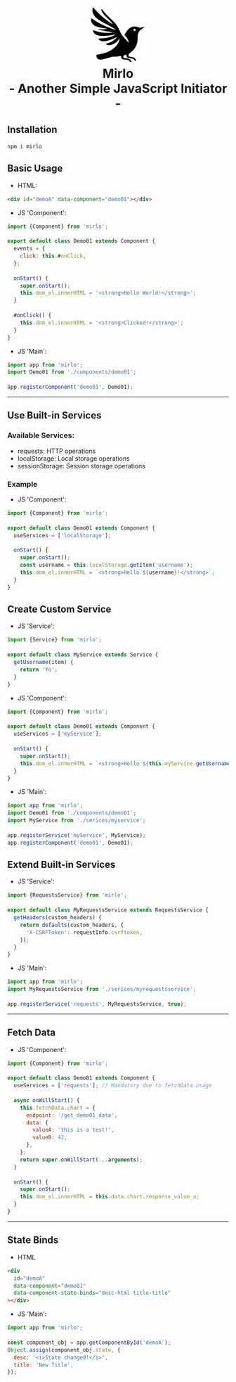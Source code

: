 <h1 align="center">
  <img src="mirlo.png" />
  <div>Mirlo</div>
  <div>- Another Simple JavaScript Initiator -</div>
</h1>

## Installation

```bash
npm i mirlo
```

## Basic Usage

- HTML:

```html
<div id="demoA" data-component="demo01"></div>
```

- JS 'Component':

```javascript
import {Component} from 'mirlo';

export default class Demo01 extends Component {
  events = {
    click: this.#onClick,
  };

  onStart() {
    super.onStart();
    this.dom_el.innerHTML = '<strong>Hello World!</strong>';
  }

  #onClick() {
    this.dom_el.innerHTML = '<strong>Clicked!</strong>';
  }
}
```

- JS 'Main':

```javascript
import app from 'mirlo';
import Demo01 from './components/demo01';

app.registerComponent('demo01', Demo01);
```

---

## Use Built-in Services

### Available Services:

- requests: HTTP operations
- localStorage: Local storage operations
- sessionStorage: Session storage operations

### Example

- JS 'Component':

```javascript
import {Component} from 'mirlo';

export default class Demo01 extends Component {
  useServices = ['localStorage'];

  onStart() {
    super.onStart();
    const username = this.localStorage.getItem('username');
    this.dom_el.innerHTML = `<strong>Hello ${username}!</strong>`;
  }
}
```

## Create Custom Service

- JS 'Service':

```javascript
import {Service} from 'mirlo';

export default class MyService extends Service {
  getUsername(item) {
    return 'Yo';
  }
}
```

- JS 'Component':

```javascript
import {Component} from 'mirlo';

export default class Demo01 extends Component {
  useServices = ['myService'];

  onStart() {
    super.onStart();
    this.dom_el.innerHTML = `<strong>Hello ${this.myService.getUsername()}!</strong>`;
  }
}
```

- JS 'Main':

```javascript
import app from 'mirlo';
import Demo01 from './components/demo01';
import MyService from './serices/myservice';

app.registerService('myService', MyService);
app.registerComponent('demo01', Demo01);
```

## Extend Built-in Services

- JS 'Service':

```javascript
import {RequestsService} from 'mirlo';

export default class MyRequestsService extends RequestsService {
  getHeaders(custom_headers) {
    return defaults(custom_headers, {
      'X-CSRFToken': requestInfo.csrftoken,
    });
  }
}
```

- JS 'Main':

```javascript
import app from 'mirlo';
import MyRequestsService from './serices/myrequestsservice';

app.registerService('requests', MyRequestsService, true);
```

---

## Fetch Data

- JS 'Component':

```javascript
import {Component} from 'mirlo';

export default class Demo01 extends Component {
  useServices = ['requests']; // Mandatory due to fetchData usage

  async onWillStart() {
    this.fetchData.chart = {
      endpoint: '/get_demo01_data',
      data: {
        valueA: 'this is a test!',
        valueB: 42,
      },
    };
    return super.onWillStart(...arguments);
  }

  onStart() {
    super.onStart();
    this.dom_el.innerHTML = this.data.chart.response_value_a;
  }
}
```

---

## State Binds

- HTML

```html
<div
  id="demoA"
  data-component="demo01"
  data-component-state-binds="desc-html title-title"
></div>
```

- JS 'Main':

```javascript
import app from 'mirlo';

const component_obj = app.getComponentById('demoA');
Object.assign(component_obj.state, {
  desc: '<i>State changed!</i>',
  title: 'New Title',
});
```
